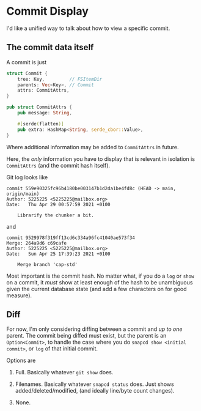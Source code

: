 # Commit Display

I'd like a unified way to talk about how to view a specific commit.

## The commit data itself

A commit is just

```rust
struct Commit {
    tree: Key,         // FSItemDir
    parents: Vec<Key>, // Commit
    attrs: CommitAttrs,
}

pub struct CommitAttrs {
    pub message: String,

    #[serde(flatten)]
    pub extra: HashMap<String, serde_cbor::Value>,
}
```

Where additional information may be added to `CommitAttrs` in future.

Here, the *only* information you have to display that is relevant in isolation
is `CommitAttrs` (and the commit hash itself).

Git log looks like

```
commit 559e90325fc96b4180be003147b1d2da1be4fd8c (HEAD -> main, origin/main)
Author: 5225225 <5225225@mailbox.org>
Date:   Thu Apr 29 00:57:59 2021 +0100

    Librarify the chunker a bit.
```

and 

```
commit 9529978f319ff13cd6c334a96fc41040ae573f34
Merge: 264a9d6 c69cafe
Author: 5225225 <5225225@mailbox.org>
Date:   Sun Apr 25 17:39:23 2021 +0100

    Merge branch 'cap-std'
```

Most important is the commit hash. No matter what, if you do a `log` or `show`
on a commit, it *must* show at least enough of the hash to be unambiguous given
the current database state (and add a few characters on for good measure).

## Diff

For now, I'm only considering diffing between a commit and *up to one* parent.
The commit being diffed must exist, but the parent is an `Option<Commit>`, to
handle the case where you do `snapcd show <initial commit>`, or `log` of that
initial commit.

Options are

1. Full. Basically whatever `git show` does.

2. Filenames. Basically whatever `snapcd status` does. Just shows added/deleted/modified, (and ideally line/byte count changes).

3. None.

